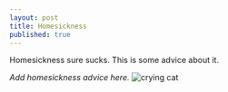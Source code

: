 ```yaml
---
layout: post
title: Homesickness
published: true
---
```

Homesickness sure sucks. This is some advice about it. 

_Add homesickness advice here._
![crying cat]({{site.baseurl}}//_posts/crying-cat.gif)
